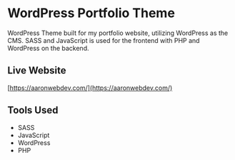 # WordPress Portfolio Theme

WordPress Theme built for my portfolio website, utilizing WordPress as the CMS. SASS and JavaScript is used for the frontend with PHP and WordPress on the backend.

## Live Website
[https://aaronwebdev.com/](https://aaronwebdev.com/)

## Tools Used

- SASS
- JavaScript
- WordPress
- PHP
